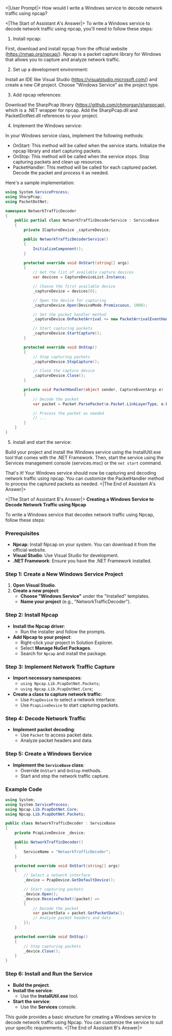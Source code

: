 <|User Prompt|>
How would I write a Windows service to decode network traffic using npcap?

<|The Start of Assistant A's Answer|>
To write a Windows service to decode network traffic using npcap, you'll need to follow these steps:

1. Install npcap:

First, download and install npcap from the official website (https://nmap.org/npcap/). Npcap is a packet capture library for Windows that allows you to capture and analyze network traffic.

2. Set up a development environment:

Install an IDE like Visual Studio (https://visualstudio.microsoft.com/) and create a new C# project. Choose "Windows Service" as the project type.

3. Add npcap references:

Download the SharpPcap library (https://github.com/chmorgan/sharppcap), which is a .NET wrapper for npcap. Add the SharpPcap.dll and PacketDotNet.dll references to your project.

4. Implement the Windows service:

In your Windows service class, implement the following methods:

- OnStart: This method will be called when the service starts. Initialize the npcap library and start capturing packets.
- OnStop: This method will be called when the service stops. Stop capturing packets and clean up resources.
- PacketHandler: This method will be called for each captured packet. Decode the packet and process it as needed.

Here's a sample implementation:

```csharp
using System.ServiceProcess;
using SharpPcap;
using PacketDotNet;

namespace NetworkTrafficDecoder
{
    public partial class NetworkTrafficDecoderService : ServiceBase
    {
        private ICaptureDevice _captureDevice;

        public NetworkTrafficDecoderService()
        {
            InitializeComponent();
        }

        protected override void OnStart(string[] args)
        {
            // Get the list of available capture devices
            var devices = CaptureDeviceList.Instance;

            // Choose the first available device
            _captureDevice = devices[0];

            // Open the device for capturing
            _captureDevice.Open(DeviceMode.Promiscuous, 1000);

            // Set the packet handler method
            _captureDevice.OnPacketArrival += new PacketArrivalEventHandler(PacketHandler);

            // Start capturing packets
            _captureDevice.StartCapture();
        }

        protected override void OnStop()
        {
            // Stop capturing packets
            _captureDevice.StopCapture();

            // Close the capture device
            _captureDevice.Close();
        }

        private void PacketHandler(object sender, CaptureEventArgs e)
        {
            // Decode the packet
            var packet = Packet.ParsePacket(e.Packet.LinkLayerType, e.Packet.Data);

            // Process the packet as needed
            // ...
        }
    }
}
```

5. Install and start the service:

Build your project and install the Windows service using the InstallUtil.exe tool that comes with the .NET Framework. Then, start the service using the Services management console (services.msc) or the `net start` command.

That's it! Your Windows service should now be capturing and decoding network traffic using npcap. You can customize the PacketHandler method to process the captured packets as needed.
<|The End of Assistant A's Answer|>

<|The Start of Assistant B's Answer|>
**Creating a Windows Service to Decode Network Traffic using Npcap**

To write a Windows service that decodes network traffic using Npcap, follow these steps:

### Prerequisites

- **Npcap**: Install Npcap on your system. You can download it from the official website.
- **Visual Studio**: Use Visual Studio for development.
- **.NET Framework**: Ensure you have the .NET Framework installed.

### Step 1: Create a New Windows Service Project

1. **Open Visual Studio**.
2. **Create a new project**:
   - **Choose "Windows Service"** under the "Installed" templates.
   - **Name your project** (e.g., "NetworkTrafficDecoder").

### Step 2: Install Npcap

- **Install the Npcap driver**:
  - Run the installer and follow the prompts.
- **Add Npcap to your project**:
  - Right-click your project in Solution Explorer.
  - Select **Manage NuGet Packages**.
  - Search for `Npcap` and install the package.

### Step 3: Implement Network Traffic Capture

- **Import necessary namespaces**:
  - `using Npcap.Lib.PcapDotNet.Packets`;
  - `using Npcap.Lib.PcapDotNet.Core`;
- **Create a class to capture network traffic**:
  - Use `PcapDevice` to select a network interface.
  - Use `PcapLiveDevice` to start capturing packets.

### Step 4: Decode Network Traffic

- **Implement packet decoding**:
  - Use `Packet` to access packet data.
  - Analyze packet headers and data.

### Step 5: Create a Windows Service

- **Implement the `ServiceBase` class**:
  - Override `OnStart` and `OnStop` methods.
  - Start and stop the network traffic capture.

### Example Code

```csharp
using System;
using System.ServiceProcess;
using Npcap.Lib.PcapDotNet.Core;
using Npcap.Lib.PcapDotNet.Packets;

public class NetworkTrafficDecoder : ServiceBase
{
    private PcapLiveDevice _device;

    public NetworkTrafficDecoder()
    {
        ServiceName = "NetworkTrafficDecoder";
    }

    protected override void OnStart(string[] args)
    {
        // Select a network interface
        _device = PcapDevice.GetDefaultDevice();

        // Start capturing packets
        _device.Open();
        _device.ReceivePacket((packet) =>
        {
            // Decode the packet
            var packetData = packet.GetPacketData();
            // Analyze packet headers and data
        });
    }

    protected override void OnStop()
    {
        // Stop capturing packets
        _device.Close();
    }
}
```

### Step 6: Install and Run the Service

- **Build the project**.
- **Install the service**:
  - Use the **InstallUtil.exe** tool.
- **Start the service**:
  - Use the **Services** console.

This guide provides a basic structure for creating a Windows service to decode network traffic using Npcap. You can customize the service to suit your specific requirements.
<|The End of Assistant B's Answer|>